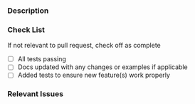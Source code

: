 ### Description


### Check List
If not relevant to pull request, check off as complete

- [ ] All tests passing
- [ ] Docs updated with any changes or examples if applicable
- [ ] Added tests to ensure new feature(s) work properly

### Relevant Issues
<!-- * #1 -->
